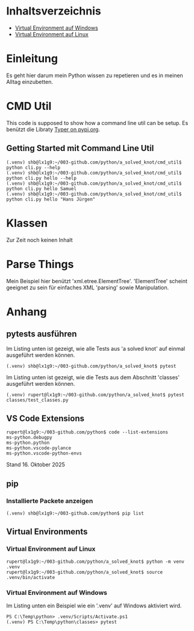 # Inhaltsverzeichnis

- [Virtual Environment auf Windows](#virtual-Environment-auf-Windows)
- [Virtual Environment auf Linux](#virtual-Environment-auf-Linux)



# Einleitung

Es geht hier darum mein Python wissen zu repetieren und es in meinen Alltag einzubetten.

# CMD Util

This code is supposed to show how a command line util can be setup. Es benützt die Libraty [Typer on pypi.org](https://pypi.org/project/typer).

## Getting Started mit Command Line Util

    (.venv) shb@lx1g9:~/003-github.com/python/a_solved_knot/cmd_util$ python cli.py --help
    (.venv) shb@lx1g9:~/003-github.com/python/a_solved_knot/cmd_util$ python cli.py hello --help
    (.venv) shb@lx1g9:~/003-github.com/python/a_solved_knot/cmd_util$ python cli.py hello Samuel
    (.venv) shb@lx1g9:~/003-github.com/python/a_solved_knot/cmd_util$ python cli.py hello "Hans Jürgen"

# Klassen

Zur Zeit noch keinen Inhalt

# Parse Things

Mein Beispiel hier benützt 'xml.etree.ElementTree'. 'ElementTree' scheint geeignet zu sein für einfaches XML 'parsing' sowie Manipulation.

# Anhang

## pytests ausführen

Im Listing unten ist gezeigt, wie alle Tests aus 'a solved knot' auf einmal ausgeführt werden können.

    (.venv) shb@lx1g9:~/003-github.com/python/a_solved_knot$ pytest

Im Listing unten ist gezeigt, wie die Tests aus dem Abschnitt 'classes' ausgeführt werden können.

    (.venv) rupert@lx1g9:~/003-github.com/python/a_solved_knot$ pytest classes/test_classes.py

## VS Code Extensions

    rupert@lx1g9:~/003-github.com/python$ code --list-extensions
    ms-python.debugpy
    ms-python.python
    ms-python.vscode-pylance
    ms-python.vscode-python-envs

Stand 16. Oktober 2025

## pip

### Installierte Packete anzeigen

    (.venv) shb@lx1g9:~/003-github.com/python$ pip list

## Virtual Environments

### Virtual Environment auf Linux

    rupert@lx1g9:~/003-github.com/python/a_solved_knot$ python -m venv .venv
    rupert@lx1g9:~/003-github.com/python/a_solved_knot$ source .venv/bin/activate

### Virtual Environment auf Windows

Im Listing unten ein Beispiel wie ein '.venv' auf Windows aktiviert wird.

    PS C:\Temp\python> .venv/Scripts/Activate.ps1
    (.venv) PS C:\Temp\python\classes> pytest



